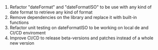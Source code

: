 1. Refactor "dateFormat" and "dateFormatISO" to be use with any kind of date format to retrieve any kind of format
2. Remove dependencies on the library and replace it with built-in functions
3. Refactor unit testing on dateFormatISO to be working on local de and CI/CD enviroment
4. Improve CI/CD to release beta-versions and patches instead of a whole new version
